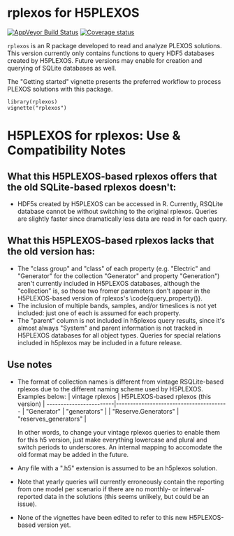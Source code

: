 # rplexos for H5PLEXOS

[![AppVeyor Build Status](https://ci.appveyor.com/api/projects/status/github/NREL/rplexos?branch=master&svg=true)](https://ci.appveyor.com/project/NREL/rplexos)
[![Coverage status](https://codecov.io/gh/NREL/rplexos/branch/master/graph/badge.svg)](https://codecov.io/github/NREL/rplexos?branch=master)

`rplexos` is an R package developed to read and analyze PLEXOS solutions. This version currently only contains functions to query HDF5 databases created by H5PLEXOS. Future versions may enable for creation and querying of SQLite databases as well.


The "Getting started" vignette presents the preferred workflow to process PLEXOS solutions with this package.

```
library(rplexos)
vignette("rplexos")
```

# H5PLEXOS for rplexos: Use & Compatibility Notes
## What this H5PLEXOS-based rplexos offers that the old SQLite-based rplexos doesn't:
- HDF5s created by H5PLEXOS can be accessed in R. Currently, RSQLite database cannot be without switching to the original rplexos. Queries are slightly faster since dramatically less data are read in for each query.

## What this H5PLEXOS-based rplexos lacks that the old version has:
- The "class group" and "class" of each property (e.g. "Electric" and "Generator" for the collection "Generator" and property "Generation") aren't currently included in H5PLEXOS databases, although the "collection" is, so those two fromer parameters don't appear in the H5PLEXOS-based version of rplexos's \code{query_property()}.
- The inclusion of multiple bands, samples, and/or timeslices is not yet included: just one of each is assumed for each property. 
- The "parent" column is not included in h5plexos query results, since it's almost always "System" and parent information is not tracked in H5PLEXOS databases for all object types. Queries for special relations included in h5plexos may be included in a future release.

## Use notes
- The format of collection names is different from vintage RSQLite-based rplexos due to the different naming scheme used by H5PLEXOS. Examples below:
	| vintage rplexos       | H5PLEXOS-based rplexos (this version) |
	------------------------|----------------------------------------
	| "Generator"		| "generators"                          |
	| "Reserve.Generators"	| "reserves_generators"                 |
	
	In other words, to change your vintage rplexos queries to enable them for this h5 version, just make everything lowercase and plural and switch periods to underscores. An internal mapping to accomodate the old format may be added in the future.
- Any file with a ".h5" extension is assumed to be an h5plexos solution.
- Note that yearly queries will currently erroneously contain the reporting from one model per scenario if there are no monthly- or interval-reported data in the solutions (this seems unlikely, but could be an issue).
- None of the vignettes have been edited to refer to this new H5PLEXOS-based version yet.
